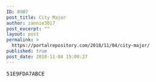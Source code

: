 ```yaml
---
ID: 8907
post_title: City Major
author: zannie3017
post_excerpt: ""
layout: post
permalink: >
  https://portalrepository.com/2018/11/04/city-major/
published: true
post_date: 2018-11-04 15:00:27
---
```

<pre>51E9FDA7ABCE</pre>